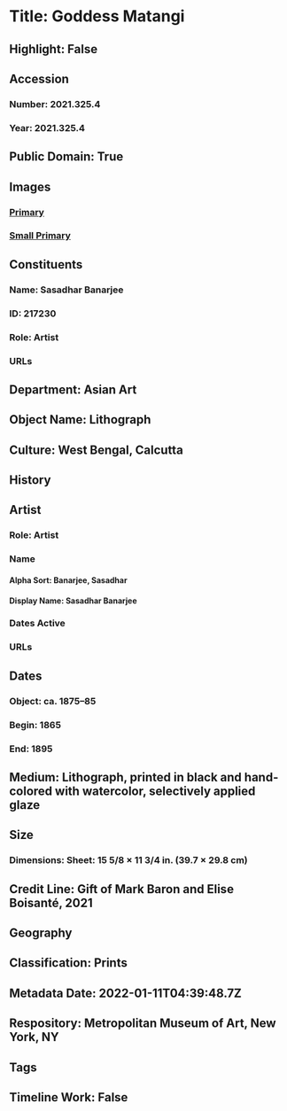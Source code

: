 # Title: Goddess Matangi
## Highlight: False
## Accession
### Number: 2021.325.4
### Year: 2021.325.4
## Public Domain: True
## Images
### [Primary](https://images.metmuseum.org/CRDImages/as/original/DP-22733-001.jpg)
### [Small Primary](https://images.metmuseum.org/CRDImages/as/web-large/DP-22733-001.jpg)
## Constituents
### Name: Sasadhar Banarjee
### ID: 217230
### Role: Artist
### URLs
## Department: Asian Art
## Object Name: Lithograph
## Culture: West Bengal, Calcutta
## History
## Artist
### Role: Artist
### Name
#### Alpha Sort: Banarjee, Sasadhar
#### Display Name: Sasadhar Banarjee
### Dates Active
### URLs
## Dates
### Object: ca. 1875–85
### Begin: 1865
### End: 1895
## Medium: Lithograph, printed in black and hand-colored with watercolor, selectively applied glaze
## Size
### Dimensions: Sheet: 15 5/8 × 11 3/4 in. (39.7 × 29.8 cm)
## Credit Line: Gift of Mark Baron and Elise Boisanté, 2021
## Geography
## Classification: Prints
## Metadata Date: 2022-01-11T04:39:48.7Z
## Respository: Metropolitan Museum of Art, New York, NY
## Tags
## Timeline Work: False